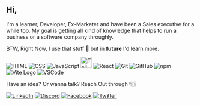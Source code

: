 ## Hi,

I'm a learner, Developer, Ex-Marketer and have been a Sales executive for a while too. 
My goal is getting all kind of knowledge that helps to run a business or a software company throughly. 

BTW, Right Now, I use that stuff 🌂 but in **future** I'd learn more.

![HTML](https://img.icons8.com/color/48/000000/html-5.png) ![CSS](https://img.icons8.com/color/48/000000/css3.png) ![JavaScript](https://img.icons8.com/color/48/000000/javascript.png) <img src="https://i.imgur.com/mPCn0ll.png" alt="Tailwind CSS" height="30"> ![React](https://img.icons8.com/color/48/000000/react-native.png) ![Git](https://img.icons8.com/color/48/000000/git.png) ![GitHub](https://img.icons8.com/color/48/000000/github--v1.png) ![npm](https://img.icons8.com/color/48/000000/npm.png) ![Vite Logo](https://vitejs.dev/logo.svg) ![VSCode](https://img.icons8.com/color/48/000000/visual-studio-code-2019.png)



Have an idea? Or wanna talk? Reach Out through 👇🏼

[![LinkedIn](https://img.icons8.com/color/48/000000/linkedin.png)](https://www.linkedin.com/in/abdulsaboor2004/) [![Discord](https://img.icons8.com/color/48/000000/discord.png)](https://discord.com/users/abdulsaboor2004) [![Facebook](https://img.icons8.com/color/48/000000/facebook-new.png)](https://www.facebook.com/abdulsaboor2004/) [![Twitter](https://img.icons8.com/color/48/000000/twitter.png)](https://twitter.com/AbdulSaboor2004)

<!---
Abdulsaboor2004/Abdulsaboor2004 is a ✨ special ✨ repository because its `README.md` (this file) appears on your GitHub profile.
You can click the Preview link to take a look at your changes.
--->
